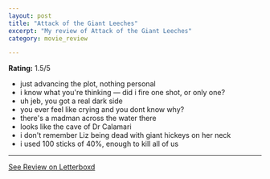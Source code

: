 ```yaml
---
layout: post
title: "Attack of the Giant Leeches"
excerpt: "My review of Attack of the Giant Leeches"
category: movie_review

---
```


**Rating:** 1.5/5

* just advancing the plot, nothing personal
* i know what you're thinking — did i fire one shot, or only one?
* uh jeb, you got a real dark side
* you ever feel like crying and you dont know why?
* there's a madman across the water there
* looks like the cave of Dr Calamari
* i don't remember Liz being dead with giant hickeys on her neck
* i used 100 sticks of 40%, enough to kill all of us

<hr>

[See Review on Letterboxd](https://boxd.it/4VZhhZ)
